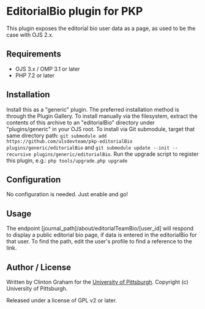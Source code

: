 # EditorialBio plugin for PKP

This plugin exposes the editorial bio user data as a page, as used to be the case with OJS 2.x.

## Requirements

* OJS 3.x / OMP 3.1 or later
* PHP 7.2 or later

## Installation

Install this as a "generic" plugin. The preferred installation method is through the Plugin Gallery.  To install manually via the filesystem, extract the contents of this archive to an "editorialBio" directory under "plugins/generic" in your OJS root.  To install via Git submodule, target that same directory path: `git submodule add https://github.com/ulsdevteam/pkp-editorialBio plugins/generic/editorialBio` and `git submodule update --init --recursive plugins/generic/editorialBio`.  Run the upgrade script to register this plugin, e.g.: `php tools/upgrade.php upgrade`

## Configuration

No configuration is needed.  Just enable and go!

## Usage

The endpoint [journal_path]/about/editorialTeamBio/[user_id] will respond to display a public editorial bio page, if data is entered in the editorialBio for that user.  To find the path, edit the user's profile to find a reference to the link.

## Author / License

Written by Clinton Graham for the [University of Pittsburgh](http://www.pitt.edu).  Copyright (c) University of Pittsburgh.

Released under a license of GPL v2 or later.
